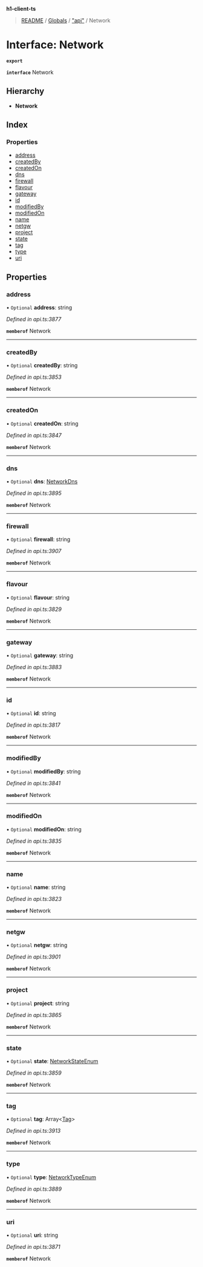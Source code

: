 **h1-client-ts**

> [README](../README.md) / [Globals](../globals.md) / ["api"](../modules/_api_.md) / Network

# Interface: Network

**`export`** 

**`interface`** Network

## Hierarchy

* **Network**

## Index

### Properties

* [address](_api_.network.md#address)
* [createdBy](_api_.network.md#createdby)
* [createdOn](_api_.network.md#createdon)
* [dns](_api_.network.md#dns)
* [firewall](_api_.network.md#firewall)
* [flavour](_api_.network.md#flavour)
* [gateway](_api_.network.md#gateway)
* [id](_api_.network.md#id)
* [modifiedBy](_api_.network.md#modifiedby)
* [modifiedOn](_api_.network.md#modifiedon)
* [name](_api_.network.md#name)
* [netgw](_api_.network.md#netgw)
* [project](_api_.network.md#project)
* [state](_api_.network.md#state)
* [tag](_api_.network.md#tag)
* [type](_api_.network.md#type)
* [uri](_api_.network.md#uri)

## Properties

### address

• `Optional` **address**: string

*Defined in api.ts:3877*

**`memberof`** Network

___

### createdBy

• `Optional` **createdBy**: string

*Defined in api.ts:3853*

**`memberof`** Network

___

### createdOn

• `Optional` **createdOn**: string

*Defined in api.ts:3847*

**`memberof`** Network

___

### dns

• `Optional` **dns**: [NetworkDns](_api_.networkdns.md)

*Defined in api.ts:3895*

**`memberof`** Network

___

### firewall

• `Optional` **firewall**: string

*Defined in api.ts:3907*

**`memberof`** Network

___

### flavour

• `Optional` **flavour**: string

*Defined in api.ts:3829*

**`memberof`** Network

___

### gateway

• `Optional` **gateway**: string

*Defined in api.ts:3883*

**`memberof`** Network

___

### id

• `Optional` **id**: string

*Defined in api.ts:3817*

**`memberof`** Network

___

### modifiedBy

• `Optional` **modifiedBy**: string

*Defined in api.ts:3841*

**`memberof`** Network

___

### modifiedOn

• `Optional` **modifiedOn**: string

*Defined in api.ts:3835*

**`memberof`** Network

___

### name

• `Optional` **name**: string

*Defined in api.ts:3823*

**`memberof`** Network

___

### netgw

• `Optional` **netgw**: string

*Defined in api.ts:3901*

**`memberof`** Network

___

### project

• `Optional` **project**: string

*Defined in api.ts:3865*

**`memberof`** Network

___

### state

• `Optional` **state**: [NetworkStateEnum](../enums/_api_.networkstateenum.md)

*Defined in api.ts:3859*

**`memberof`** Network

___

### tag

• `Optional` **tag**: Array\<[Tag](_api_.tag.md)>

*Defined in api.ts:3913*

**`memberof`** Network

___

### type

• `Optional` **type**: [NetworkTypeEnum](../enums/_api_.networktypeenum.md)

*Defined in api.ts:3889*

**`memberof`** Network

___

### uri

• `Optional` **uri**: string

*Defined in api.ts:3871*

**`memberof`** Network
